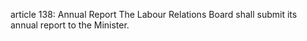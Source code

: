 article 138: Annual Report
The Labour Relations Board shall submit its annual report to the Minister.
<ul>
</ul>
